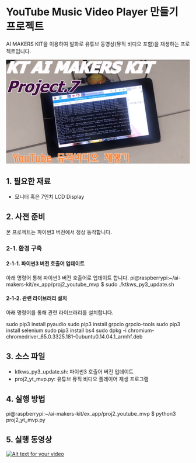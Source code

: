 # YouTube Music Video Player 만들기 프로젝트
AI MAKERS KIT을 이용하여 발화로 유튜브 동영상(뮤직 비디오 포함)을 재생하는 프로젝트입니다.

![Title_image](https://github.com/make1everything1hj/code_factory/blob/master/thumbnail.png)
## 1. 필요한 재료
* 모니터 혹은 7인치 LCD Display

## 2. 사전 준비
본 프로젝트는 파이썬3 버전에서 정상 동작합니다.
### 2-1. 환경 구축
#### 2-1-1. 파이썬3 버전 호출어 업데이트
아래 명령어 통해 파이썬3 버전 호출어로 업데이트 합니다.
pi@raspberrypi:~/ai-makers-kit/ex_app/proj2_youtube_mvp $ sudo ./ktkws_py3_update.sh

#### 2-1-2. 관련 라이브러리 설치
아래 명령어를 통해 관련 라이브러리를 설치합니다.

sudo pip3 install pyaudio
sudo pip3 install grpcio grpcio-tools
sudo pip3 install selenium
sudo pip3 install bs4
sudo dpkg -i chromium-chromedriver_65.0.3325.181-0ubuntu0.14.04.1_armhf.deb

## 3. 소스 파일
* ktkws_py3_update.sh: 파이썬3 호출어 버전 업데이트
* proj2_yt_mvp.py: 유튜브 뮤직 비디오 플레이어 재생 프로그램

## 4. 실행 방법
pi@raspberrypi:~/ai-makers-kit/ex_app/proj2_youtube_mvp $ python3 proj2_yt_mvp.py

## 5. 실행 동영상
[![Alt text for your video](https://img.youtube.com/vi/Oh_5-m8I0co/0.jpg)](http://www.youtube.com/watch?v=Oh_5-m8I0co)
